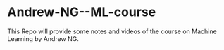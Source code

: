 # Andrew-NG--ML-course

This Repo will provide some notes and videos of the course on Machine Learning by Andrew NG.
